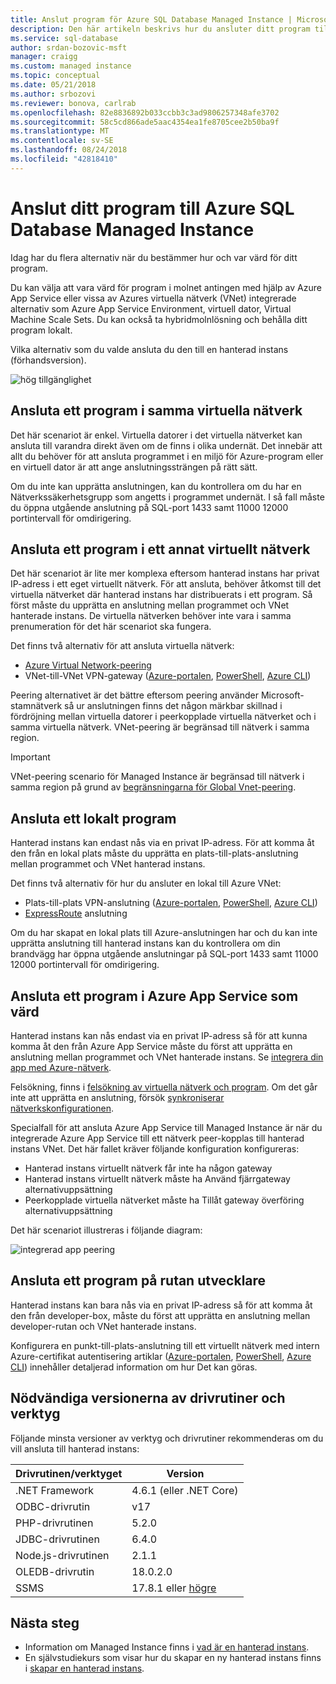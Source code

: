 ```yaml
---
title: Anslut program för Azure SQL Database Managed Instance | Microsoft Docs
description: Den här artikeln beskrivs hur du ansluter ditt program till Azure SQL Database Managed Instance.
ms.service: sql-database
author: srdan-bozovic-msft
manager: craigg
ms.custom: managed instance
ms.topic: conceptual
ms.date: 05/21/2018
ms.author: srbozovi
ms.reviewer: bonova, carlrab
ms.openlocfilehash: 82e8836892b033ccbb3c3ad9806257348afe3702
ms.sourcegitcommit: 58c5cd866ade5aac4354ea1fe8705cee2b50ba9f
ms.translationtype: MT
ms.contentlocale: sv-SE
ms.lasthandoff: 08/24/2018
ms.locfileid: "42818410"
---
```

# <a name="connect-your-application-to-azure-sql-database-managed-instance"></a>Anslut ditt program till Azure SQL Database Managed Instance

Idag har du flera alternativ när du bestämmer hur och var värd för ditt program. 
 
Du kan välja att vara värd för program i molnet antingen med hjälp av Azure App Service eller vissa av Azures virtuella nätverk (VNet) integrerade alternativ som Azure App Service Environment, virtuell dator, Virtual Machine Scale Sets. Du kan också ta hybridmolnlösning och behålla ditt program lokalt. 
 
Vilka alternativ som du valde ansluta du den till en hanterad instans (förhandsversion).  

![hög tillgänglighet](./media/sql-database-managed-instance/application-deployment-topologies.png)  

## <a name="connect-an-application-inside-the-same-vnet"></a>Ansluta ett program i samma virtuella nätverk 

Det här scenariot är enkel. Virtuella datorer i det virtuella nätverket kan ansluta till varandra direkt även om de finns i olika undernät. Det innebär att allt du behöver för att ansluta programmet i en miljö för Azure-program eller en virtuell dator är att ange anslutningssträngen på rätt sätt.  
 
Om du inte kan upprätta anslutningen, kan du kontrollera om du har en Nätverkssäkerhetsgrupp som angetts i programmet undernät. I så fall måste du öppna utgående anslutning på SQL-port 1433 samt 11000 12000 portintervall för omdirigering. 

## <a name="connect-an-application-inside-a-different-vnet"></a>Ansluta ett program i ett annat virtuellt nätverk 

Det här scenariot är lite mer komplexa eftersom hanterad instans har privat IP-adress i ett eget virtuellt nätverk. För att ansluta, behöver åtkomst till det virtuella nätverket där hanterad instans har distribuerats i ett program. Så först måste du upprätta en anslutning mellan programmet och VNet hanterade instans. De virtuella nätverken behöver inte vara i samma prenumeration för det här scenariot ska fungera. 
 
Det finns två alternativ för att ansluta virtuella nätverk: 
- [Azure Virtual Network-peering](../virtual-network/virtual-network-peering-overview.md) 
- VNet-till-VNet VPN-gateway ([Azure-portalen](../vpn-gateway/vpn-gateway-howto-vnet-vnet-resource-manager-portal.md), [PowerShell](../vpn-gateway/vpn-gateway-vnet-vnet-rm-ps.md), [Azure CLI](../vpn-gateway/vpn-gateway-howto-vnet-vnet-cli.md)) 
 
Peering alternativet är det bättre eftersom peering använder Microsoft-stamnätverk så ur anslutningen finns det någon märkbar skillnad i fördröjning mellan virtuella datorer i peerkopplade virtuella nätverket och i samma virtuella nätverk. VNet-peering är begränsad till nätverk i samma region.  
 
> [!IMPORTANT]
> VNet-peering scenario för Managed Instance är begränsad till nätverk i samma region på grund av [begränsningarna för Global Vnet-peering](../virtual-network/virtual-network-manage-peering.md#requirements-and-constraints). 

## <a name="connect-an-on-premises-application"></a>Ansluta ett lokalt program 

Hanterad instans kan endast nås via en privat IP-adress. För att komma åt den från en lokal plats måste du upprätta en plats-till-plats-anslutning mellan programmet och VNet hanterad instans. 
 
Det finns två alternativ för hur du ansluter en lokal till Azure VNet: 
- Plats-till-plats VPN-anslutning ([Azure-portalen](../vpn-gateway/vpn-gateway-howto-site-to-site-resource-manager-portal.md), [PowerShell](../vpn-gateway/vpn-gateway-create-site-to-site-rm-powershell.md), [Azure CLI](../vpn-gateway/vpn-gateway-howto-site-to-site-resource-manager-cli.md)) 
- [ExpressRoute](../expressroute/expressroute-introduction.md) anslutning  
 
Om du har skapat en lokal plats till Azure-anslutningen har och du kan inte upprätta anslutning till hanterad instans kan du kontrollera om din brandvägg har öppna utgående anslutningar på SQL-port 1433 samt 11000 12000 portintervall för omdirigering. 

## <a name="connect-an-azure-app-service-hosted-application"></a>Ansluta ett program i Azure App Service som värd 

Hanterad instans kan nås endast via en privat IP-adress så för att kunna komma åt den från Azure App Service måste du först att upprätta en anslutning mellan programmet och VNet hanterade instans. Se [integrera din app med Azure-nätverk](../app-service/web-sites-integrate-with-vnet.md).  
 
Felsökning, finns i [felsökning av virtuella nätverk och program](../app-service/web-sites-integrate-with-vnet.md#troubleshooting). Om det går inte att upprätta en anslutning, försök [synkroniserar nätverkskonfigurationen](sql-database-managed-instance-sync-network-configuration.md). 
 
Specialfall för att ansluta Azure App Service till Managed Instance är när du integrerade Azure App Service till ett nätverk peer-kopplas till hanterad instans VNet. Det här fallet kräver följande konfiguration konfigureras: 

- Hanterad instans virtuellt nätverk får inte ha någon gateway  
- Hanterad instans virtuellt nätverk måste ha Använd fjärrgateway alternativuppsättning 
- Peerkopplade virtuella nätverket måste ha Tillåt gateway överföring alternativuppsättning 
 
Det här scenariot illustreras i följande diagram:

![integrerad app peering](./media/sql-database-managed-instance/integrated-app-peering.png)
 
## <a name="connect-an-application-on-the-developers-box"></a>Ansluta ett program på rutan utvecklare 

Hanterad instans kan bara nås via en privat IP-adress så för att komma åt den från developer-box, måste du först att upprätta en anslutning mellan developer-rutan och VNet hanterade instans.  
 
Konfigurera en punkt-till-plats-anslutning till ett virtuellt nätverk med intern Azure-certifikat autentisering artiklar ([Azure-portalen](../vpn-gateway/vpn-gateway-howto-point-to-site-resource-manager-portal.md), [PowerShell](../vpn-gateway/vpn-gateway-howto-point-to-site-rm-ps.md), [Azure CLI](../vpn-gateway/vpn-gateway-howto-point-to-site-classic-azure-portal.md)) innehåller detaljerad information om hur Det kan göras. 

## <a name="required-versions-of-drivers-and-tools"></a>Nödvändiga versionerna av drivrutiner och verktyg

Följande minsta versioner av verktyg och drivrutiner rekommenderas om du vill ansluta till hanterad instans:

| Drivrutinen/verktyget | Version |
| --- | --- |
|.NET Framework | 4.6.1 (eller .NET Core) | 
|ODBC-drivrutin    | v17 |
|PHP-drivrutinen | 5.2.0 |
|JDBC-drivrutinen    | 6.4.0 |
|Node.js-drivrutinen | 2.1.1 |
|OLEDB-drivrutin   | 18.0.2.0 |
|SSMS   | 17.8.1 eller [högre](https://docs.microsoft.com/en-us/sql/ssms/download-sql-server-management-studio-ssms?view=sql-server-2017) |

## <a name="next-steps"></a>Nästa steg

- Information om Managed Instance finns i [vad är en hanterad instans](sql-database-managed-instance.md).
- En självstudiekurs som visar hur du skapar en ny hanterad instans finns i [skapar en hanterad instans](sql-database-managed-instance-get-started.md).
